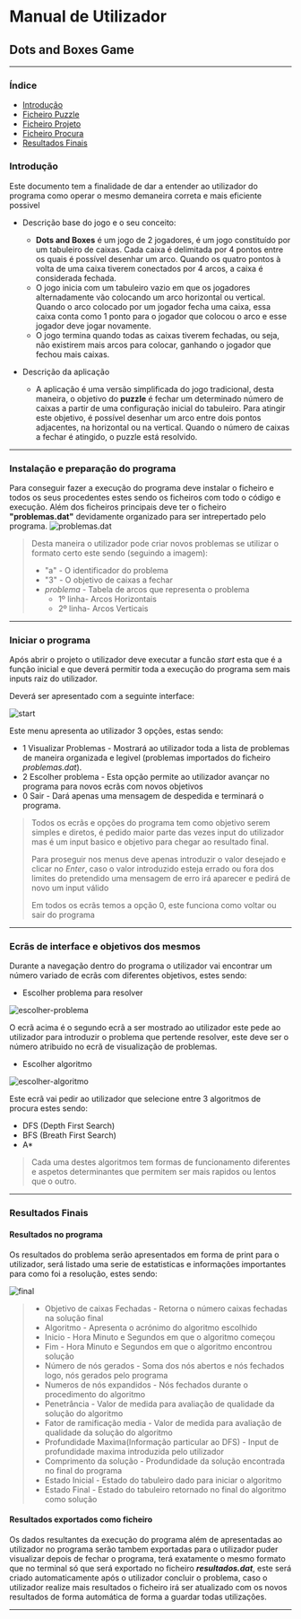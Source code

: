 # Manual de Utilizador   
## Dots and Boxes Game  
***
### Índice

- [Introdução](#introdução)
- [Ficheiro Puzzle](#puzzle)
- [Ficheiro Projeto](#projeto)
- [Ficheiro Procura](#procura)
- [Resultados Finais](#resultados-finais)
 

### Introdução
 Este documento tem a finalidade de dar a entender ao utilizador do programa como operar o mesmo demaneira correta e mais eficiente possivel
 - Descrição base do jogo e o seu conceito:
   - **Dots and Boxes** é um jogo de 2 jogadores,
é um jogo constituído por um tabuleiro de caixas. Cada caixa é
delimitada por 4 pontos entre os quais é possível desenhar um arco. Quando os quatro pontos à volta de
uma caixa tiverem conectados por 4 arcos, a caixa é considerada fechada.
   - O jogo inicia com um tabuleiro vazio em que os jogadores alternadamente vão colocando um arco     horizontal
ou vertical. Quando o arco colocado por um jogador fecha uma caixa, essa caixa conta como 1 ponto para o
jogador que colocou o arco e esse jogador deve jogar novamente.
   - O jogo termina quando todas as caixas tiverem fechadas, ou seja, não existirem mais arcos para colocar,
ganhando o jogador que fechou mais caixas.


 - Descrição da aplicação 
   - A aplicação é uma versão simplificada do jogo tradicional, desta maneira, o objetivo do **puzzle** é fechar um determinado número de caixas a partir de uma configuração inicial do tabuleiro. Para atingir este objetivo, é possível desenhar um arco entre dois pontos adjacentes, na
horizontal ou na vertical. Quando o número de caixas a fechar é atingido, o puzzle está resolvido.
***

### Instalação e preparação do programa
Para conseguir fazer a execução do programa deve instalar o ficheiro e todos os seus procedentes estes sendo os ficheiros com todo o código e execução. Além dos ficheiros principais deve ter o ficheiro **"problemas.dat"** devidamente organizado para ser intrepertado pelo programa.
![problemas.dat](..\imagens\problemas.png)
 > Desta maneira o utilizador pode criar novos problemas se utilizar o formato certo este sendo (seguindo a imagem):
 > - "a" - O identificador do problema
 > - "3" - O objetivo de caixas a fechar
 > - *problema* - Tabela de arcos que representa o problema
 >   - 1º linha- Arcos Horizontais
 >   - 2º linha- Arcos Verticais
***
### Iniciar o programa

Após abrir o projeto o utilizador deve executar a funcão *start* esta que é a função inicial e que deverá permitir toda a execução do programa sem mais inputs raiz do utilizador.

Deverá ser apresentado com a seguinte interface:

![start](..\imagens\start.png)

Este menu apresenta ao utilizador 3 opções, estas sendo:
- 1 Visualizar Problemas - Mostrará ao utilizador toda a lista de problemas de maneira organizada e legivel (problemas importados do ficheiro *problemas.dat*).
- 2 Escolher problema - Esta opção permite ao utilizador avançar no programa para novos ecrãs com novos objetivos
- 0 Sair - Dará apenas uma mensagem de despedida e terminará o programa.

> Todos os ecrãs e opções do programa tem como objetivo serem simples e diretos, é pedido maior parte das vezes input do utilizador mas é um input basico e objetivo para chegar ao resultado final.
>
>  Para proseguir nos menus deve apenas introduzir o valor desejado e clicar no *Enter*, caso o valor introduzido esteja errado ou fora dos limites do pretendido uma mensagem de erro irá aparecer e pedirá de novo um input válido
>
>Em todos os ecrãs temos a opção 0, este funciona como voltar ou sair do programa
***
### Ecrãs de interface e objetivos dos mesmos

Durante a navegação dentro do programa o utilizador vai encontrar um número variado de ecrãs com diferentes objetivos, estes sendo:

- Escolher problema para resolver

![escolher-problema](..\imagens\escolher.png)

O ecrã acima é o segundo ecrã a ser mostrado ao utilizador este pede ao utilizador para introduzir o problema que pertende resolver, este deve ser o número atribuido no ecrã de visualização de problemas. 

- Escolher algoritmo 

![escolher-algoritmo](..\imagens\selecionar-algoritmos.png)

Este ecrã vai pedir ao utilizador que selecione entre 3 algoritmos de procura estes sendo:

- DFS (Depth First Search)
- BFS (Breath First Search)
- A* 

> Cada uma destes algoritmos tem formas de funcionamento diferentes e aspetos determinantes que permitem ser mais rapidos ou lentos que o outro.

---

### **Resultados Finais**

#### **Resultados no programa**

Os resultados do problema serão apresentados em forma de print para o utilizador, será listado uma serie de estatisticas e informações importantes para como foi a resolução, estes sendo:
  
![final](..\imagens\final.png)

  >- Objetivo de caixas Fechadas - Retorna o número caixas fechadas na solução final
  >- Algoritmo - Apresenta o acrónimo do algoritmo escolhido
  >- Inicio - Hora Minuto e Segundos em que o algoritmo começou 
  >- Fim - Hora Minuto e Segundos em que o algoritmo encontrou solução 
  >- Número de nós gerados - Soma dos nós abertos e nós fechados logo, nós gerados pelo programa
  >- Numeros de nós expandidos - Nós fechados durante o procedimento do algoritmo
  >- Penetrância - Valor de medida para avaliação de qualidade da solução do algoritmo
  >- Fator de ramificação media - Valor de medida para avaliação de qualidade da solução do algoritmo 
  >- Profundidade Maxima(Informação particular ao DFS) - Input de profundidade maxima introduzida pelo utilizador 
  >- Comprimento da solução - Produndidade da solução encontrada no final do programa
  >- Estado Inicial - Estado do tabuleiro dado para iniciar o algoritmo 
  >- Estado Final - Estado do tabuleiro retornado no final do algoritmo como solução


#### **Resultados exportados como ficheiro**

Os dados resultantes da execução do programa além de apresentadas ao utilizador no programa serão tambem exportadas para o utilizador puder visualizar depois de fechar o programa, terá exatamente o mesmo formato que no terminal só que será exportado no ficheiro ***resultados.dat***, este será criado automaticamente após o utilizador concluir o problema, caso o utilizador realize mais resultados o ficheiro irá ser atualizado com os novos resultados de forma automática de forma a guardar todas utilizações.

---
